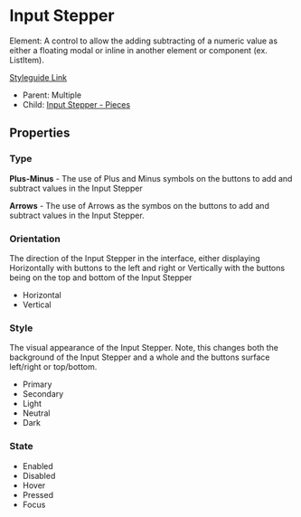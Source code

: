 # Input Stepper

Element: A control to allow the adding subtracting of a numeric value as either a floating modal or inline in another element or component (ex. ListItem).

[Styleguide Link](https://zpl.io/a7pK0qj)

- Parent: Multiple
- Child: [Input Stepper - Pieces](https://github.com/able-app/docs/blob/5a96c205429d6f9ca9bcbfa998a17c2596ca4a32/controls/%CE%B5%20elements/inputstepper/stepperparts.md)

## Properties

### Type

**Plus-Minus** - The use of Plus and Minus symbols on the buttons to add and subtract values in the Input Stepper

**Arrows** - The use of Arrows as the symbos on the buttons to add and subtract values in the Input Stepper.

### Orientation

The direction of the Input Stepper in the interface, either displaying Horizontally with buttons to the left and right or Vertically with the buttons being on the top and bottom of the Input Stepper

- Horizontal
- Vertical

### Style

The visual appearance of the Input Stepper.  Note, this changes both the background of the Input Stepper and a whole and the buttons surface left/right or top/bottom.

- Primary
- Secondary
- Light
- Neutral
- Dark

### State

- Enabled
- Disabled
- Hover
- Pressed
- Focus
